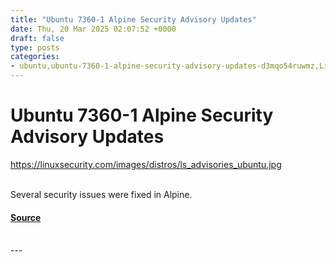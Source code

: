 ```yaml
---
title: "Ubuntu 7360-1 Alpine Security Advisory Updates"
date: Thu, 20 Mar 2025 02:07:52 +0000
draft: false
type: posts
categories: 
- ubuntu,ubuntu-7360-1-alpine-security-advisory-updates-d3mqo54ruwmz,Linux,Linux Security,Security
---
```

# Ubuntu 7360-1 Alpine Security Advisory Updates
https://linuxsecurity.com/images/distros/ls_advisories_ubuntu.jpg
<br/>

<br/>
Several security issues were fixed in Alpine.

#### [Source](https://linuxsecurity.com/advisories/ubuntu/ubuntu-7360-1-alpine-security-advisory-updates-d3mqo54ruwmz)

<br/>
---
